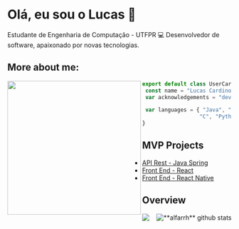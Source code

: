 # Olá, eu sou o Lucas 👋

Estudante de Engenharia de Computação - UTFPR 💻
Desenvolvedor de software, apaixonado por novas tecnologias.

## More about me:

<img align="left" width="300" src=https://media1.tenor.com/m/CzdMW7wnLn8AAAAC/coding.gif/>

```typescript
export default class UserCardinot {
 const name = "Lucas Cardinot da Silva";
 var acknowledgements = "dev";

 var languages = { "Java", "HTML", "React", "React Native",
                  "C", "Python", "JavaScript", "TypeScript"}; 
}
```

## **MVP Projects**

- [API Rest - Java Spring](https://github.com/UserCardinot/G1_API_Serratec)
- [Front End - React](https://github.com/UserCardinot/Serratec_React)
- [Front End - React Native](https://github.com/UserCardinot/Serratec_ReactNative_Grupo)

## **Overview**


<img align="left" src="https://github-readme-stats.vercel.app/api/top-langs/?username=usercardinot&theme=dracula&hide=ruby" />


<a href="https://github.com/Gurupreet">
 <img align="right" src="https://github-readme-stats.vercel.app/api?username=usercardinot&show_icons=true&theme=dracula&line_height=27&hide=stars" alt="**alfarrh** github stats"/>
</a>
